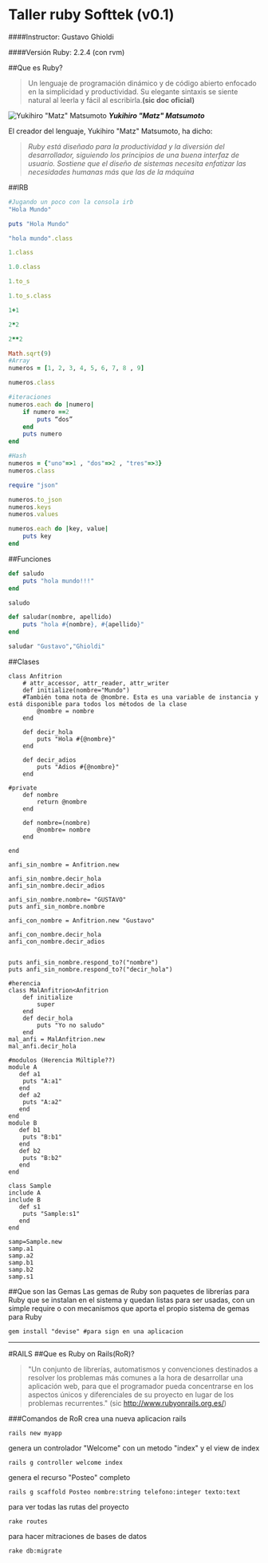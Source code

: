 # Taller ruby Softtek (v0.1)

####Instructor: Gustavo Ghioldi

####Versión Ruby: 2.2.4 (con rvm)

##Que es Ruby?


>Un lenguaje de programación dinámico y de código abierto enfocado en la simplicidad y productividad. 
Su elegante sintaxis se siente natural al leerla y fácil al escribirla.__(sic doc oficial)__

![Yukihiro "Matz" Matsumoto](https://upload.wikimedia.org/wikipedia/commons/thumb/7/76/Yukihiro_Matsumoto.JPG/220px-Yukihiro_Matsumoto.JPG "Yukihiro") ___Yukihiro "Matz" Matsumoto___

El creador del lenguaje, Yukihiro "Matz" Matsumoto, ha dicho: 
>_Ruby está diseñado para la productividad y la diversión del desarrollador, 
siguiendo los principios de una buena interfaz de usuario. Sostiene que el diseño de sistemas necesita enfatizar las necesidades humanas más que las de la máquina_

##IRB 

```ruby
#Jugando un poco con la consola irb
"Hola Mundo"

puts "Hola Mundo"

"hola mundo".class

1.class

1.0.class

1.to_s

1.to_s.class

1+1

2*2

2**2

Math.sqrt(9)
#Array
numeros = [1, 2, 3, 4, 5, 6, 7, 8 , 9]

numeros.class

#iteraciones
numeros.each do |numero|
	if numero ==2
		puts “dos”
	end
	puts numero
end

#Hash
numeros = {"uno"=>1 , "dos"=>2 , "tres"=>3}
numeros.class

require "json"

numeros.to_json
numeros.keys
numeros.values

numeros.each do |key, value|
	puts key
end
```

##Funciones
```Ruby
def saludo
	puts "hola mundo!!!"
end

saludo

def saludar(nombre, apellido)
	puts "hola #{nombre}, #{apellido}"
end

saludar "Gustavo","Ghioldi"
```
##Clases
```
class Anfitrion
	# attr_accessor, attr_reader, attr_writer
	def initialize(nombre="Mundo")
	#También toma nota de @nombre. Esta es una variable de instancia y está disponible para todos los métodos de la clase
		@nombre = nombre
	end

	def decir_hola
		puts "Hola #{@nombre}"
	end

	def decir_adios
		puts "Adios #{@nombre}"
	end

#private
	def nombre
		return @nombre
	end

	def nombre=(nombre)
		@nombre= nombre
	end

end

anfi_sin_nombre = Anfitrion.new

anfi_sin_nombre.decir_hola
anfi_sin_nombre.decir_adios

anfi_sin_nombre.nombre= "GUSTAVO"
puts anfi_sin_nombre.nombre

anfi_con_nombre = Anfitrion.new "Gustavo" 

anfi_con_nombre.decir_hola
anfi_con_nombre.decir_adios	


puts anfi_sin_nombre.respond_to?("nombre")
puts anfi_sin_nombre.respond_to?("decir_hola")

#herencia
class MalAnfitrion<Anfitrion
    def initialize
        super
    end
    def decir_hola
        puts "Yo no saludo"
    end
mal_anfi = MalAnfitrion.new
mal_anfi.decir_hola

#modulos (Herencia Múltiple??)
module A
   def a1
	puts "A:a1"
   end
   def a2
	puts "A:a2"
   end
end
module B
   def b1
	puts "B:b1"
   end
   def b2
	puts "B:b2"
   end
end

class Sample
include A
include B
   def s1
	puts "Sample:s1"
   end
end

samp=Sample.new
samp.a1
samp.a2
samp.b1
samp.b2
samp.s1
```

##Que son las Gemas
Las gemas de Ruby son paquetes de librerías para Ruby que se instalan en el sistema y quedan listas para ser usadas, con un simple require o con mecanismos que aporta el propio sistema de gemas para Ruby

    gem install "devise" #para sign en una aplicacion
---
#RAILS
##Que es Ruby on Rails(RoR)?
>"Un conjunto de librerías, automatismos y convenciones destinados a resolver los problemas más comunes a la hora de desarrollar una aplicación web, para que el programador pueda concentrarse en los aspectos únicos y diferenciales de su proyecto en lugar de los problemas recurrentes." (sic http://www.rubyonrails.org.es/)

###Comandos de RoR
crea una nueva aplicacion rails

    rails new myapp
genera un controlador "Welcome" con un metodo "index" y el view de index

    rails g controller welcome index

genera el recurso "Posteo" completo

    rails g scaffold Posteo nombre:string telefono:integer texto:text


para ver todas las rutas del proyecto
   
    rake routes
    
para hacer mitraciones de bases de datos
    
    rake db:migrate
